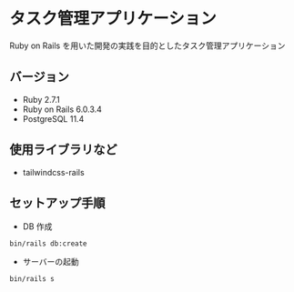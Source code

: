 # タスク管理アプリケーション

Ruby on Rails を用いた開発の実践を目的としたタスク管理アプリケーション

## バージョン

- Ruby 2.7.1
- Ruby on Rails 6.0.3.4
- PostgreSQL 11.4

## 使用ライブラリなど

- tailwindcss-rails

## セットアップ手順

- DB 作成

```
bin/rails db:create
```

- サーバーの起動

```
bin/rails s
```

